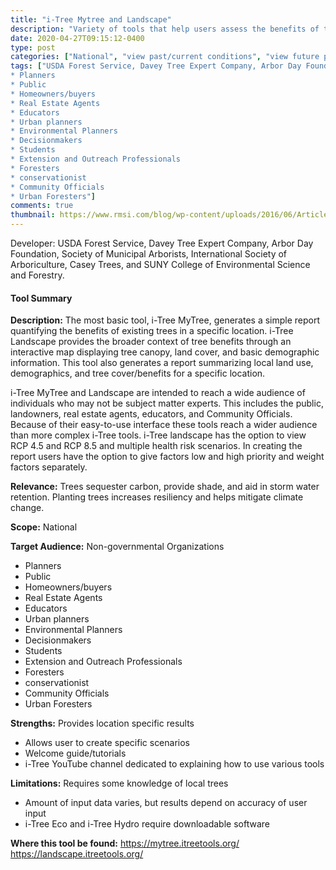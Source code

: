 ```yaml
---
title: "i-Tree Mytree and Landscape"
description: "Variety of tools that help users assess the benefits of trees"
date: 2020-04-27T09:15:12-0400
type: post
categories: ["National", "view past/current conditions", "view future projections", "adaptation planning", "(climate) mitigation planning", "options analysis", "engagement", "citizen science", "short", "mid", "end"]
tags: ["USDA Forest Service, Davey Tree Expert Company, Arbor Day Foundation, Society of Municipal Arborists, International Society of Arboriculture, Casey Trees, and SUNY College of Environmental Science and Forestry.", "Non-governmental Organizations
* Planners 
* Public 
* Homeowners/buyers 
* Real Estate Agents 
* Educators
* Urban planners
* Environmental Planners
* Decisionmakers
* Students
* Extension and Outreach Professionals
* Foresters
* conservationist
* Community Officials
* Urban Foresters"]
comments: true
thumbnail: https://www.rmsi.com/blog/wp-content/uploads/2016/06/Article-04.jpg
---
```

Developer: USDA Forest Service, Davey Tree Expert Company, Arbor Day Foundation, Society of Municipal Arborists, International Society of Arboriculture, Casey Trees, and SUNY College of Environmental Science and Forestry.

#### Tool Summary
**Description:** The most basic tool, i-Tree MyTree, generates a simple report quantifying the benefits of existing trees in a specific location. i-Tree Landscape provides the broader context of tree benefits through an interactive map displaying tree canopy, land cover, and basic demographic information. This tool also generates a report summarizing local land use, demographics, and tree cover/benefits for a specific location. 

i-Tree MyTree and Landscape are intended to reach a wide audience of individuals who may not be subject matter experts. This includes the public, landowners, real estate agents, educators, and Community Officials. Because of their easy-to-use interface these tools reach a wider audience than more complex i-Tree tools. i-Tree landscape has the option to view RCP 4.5 and RCP 8.5 and multiple health risk scenarios. In creating the report users have the option to give factors low and high priority and weight factors separately.

**Relevance:** Trees sequester carbon, provide shade, and aid in storm water retention. Planting trees increases resiliency and helps mitigate climate change.

**Scope:** National

**Target Audience:** Non-governmental Organizations
* Planners 
* Public 
* Homeowners/buyers 
* Real Estate Agents 
* Educators
* Urban planners
* Environmental Planners
* Decisionmakers
* Students
* Extension and Outreach Professionals
* Foresters
* conservationist
* Community Officials
* Urban Foresters

**Strengths:** Provides location specific results
* Allows user to create specific scenarios 
* Welcome guide/tutorials 
* i-Tree YouTube channel dedicated to explaining how to use various tools

**Limitations:** Requires some knowledge of local trees
* Amount of input data varies, but results depend on accuracy of user input
* i-Tree Eco and i-Tree Hydro require downloadable software

**Where this tool be found:** https://mytree.itreetools.org/
https://landscape.itreetools.org/
